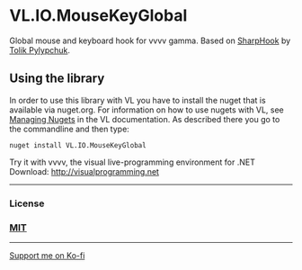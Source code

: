 # VL.IO.MouseKeyGlobal

Global mouse and keyboard hook for vvvv gamma. 
Based on [SharpHook](https://github.com/TolikPylypchuk/SharpHook) by [Tolik Pylypchuk](https://tolik.io/). 


## Using the library
In order to use this library with VL you have to install the nuget that is available via nuget.org. For information on how to use nugets with VL, see [Managing Nugets](https://thegraybook.vvvv.org/reference/hde/managing-nugets.html) in the VL documentation. As described there you go to the commandline and then type:

    nuget install VL.IO.MouseKeyGlobal


Try it with vvvv, the visual live-programming environment for .NET  
Download: http://visualprogramming.net

---
### License

### [MIT](https://github.com/bj-rn/VL.IO.MouseKeyGlobal/blob/master/LICENSE)
---
[Support me on Ko-fi](https://ko-fi.com/Q5Q61EQB8X)
